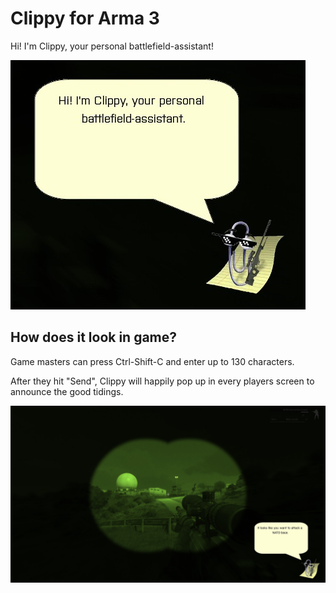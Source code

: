 # Clippy for Arma 3

Hi! I'm Clippy, your personal battlefield-assistant!

![clippy assistant](docs/img/clippy-assistant.png)

## How does it look in game?

Game masters can press Ctrl-Shift-C and enter up to 130 characters.

After they hit "Send", Clippy will happily pop up in every players screen to announce the good tidings.

![clippy ingame screenhot](docs/img/clippy-ingame.jpg)
